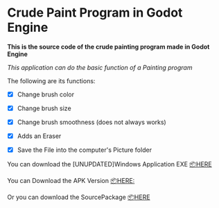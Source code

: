 # Crude Paint Program in Godot Engine

**This is the source code of the crude painting program made in Godot Engine**

*This application can do the basic function of a Painting program*


The following are its functions:
- [x] Change brush color
- [x] Change brush size
- [x] Change brush smoothness (does not always works)
- [x] Adds an Eraser
- [x] Save the File into the computer's Picture folder


You can download the [UNUPDATED]Windows Application EXE [:package:HERE](https://download1479.mediafire.com/wpc6ibf96y7gySscwys1d7NCwuXmMU5q_3j18Zm-XbtdCbMcmsv5E67B_7pUPQLJE9T7i_PAQrbZ4ATJxPxpOr2c6QJFQ4THLlRBRVGmQmykVO0XC9IqzxznpiXta5BlIdDxRLXd7bQwto2_mRshx1H2qA3bFMIUU5eliPgKEYwp6Q/9m1ylqas9twh711/Paint.exe)

You can Download the APK Version [:package:HERE:](https://objects.githubusercontent.com/github-production-release-asset-2e65be/697285877/dec77451-b38e-4ebf-b043-df0e07dd9e4b?X-Amz-Algorithm=AWS4-HMAC-SHA256&X-Amz-Credential=AKIAIWNJYAX4CSVEH53A%2F20231005%2Fus-east-1%2Fs3%2Faws4_request&X-Amz-Date=20231005T144941Z&X-Amz-Expires=300&X-Amz-Signature=2648a85152204c516b14c865f9a8085af95a648be6d3921d0afe099aee8a010f&X-Amz-SignedHeaders=host&actor_id=92829860&key_id=0&repo_id=697285877&response-content-disposition=attachment%3B%20filename%3DPaint.apk&response-content-type=application%2Fvnd.android.package-archive)

Or you can download the SourcePackage [:package:HERE](https://codeload.github.com/Moggle-Khraum/Crude_Paint_Program/zip/refs/heads/main)

